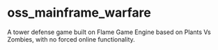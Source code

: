 # oss_mainframe_warfare
A tower defense game built on Flame Game Engine based on Plants Vs Zombies, with no forced online functionality.
